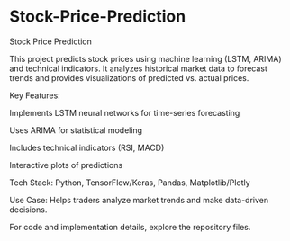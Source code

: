# Stock-Price-Prediction
Stock Price Prediction

This project predicts stock prices using machine learning (LSTM, ARIMA) and technical indicators. It analyzes historical market data to forecast trends and provides visualizations of predicted vs. actual prices.

Key Features:

Implements LSTM neural networks for time-series forecasting

Uses ARIMA for statistical modeling

Includes technical indicators (RSI, MACD)

Interactive plots of predictions

Tech Stack: Python, TensorFlow/Keras, Pandas, Matplotlib/Plotly

Use Case: Helps traders analyze market trends and make data-driven decisions.

For code and implementation details, explore the repository files.
